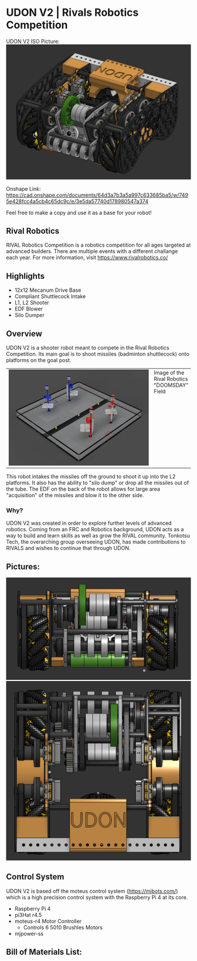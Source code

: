 # UDON V2 | Rivals Robotics Competition
UDON V2 ISO Picture:
![UDON ISO render](Pictures/UdonISOImage.png)

Onshape Link:
https://cad.onshape.com/documents/64d3a7b3a5a997c633685ba5/w/7495e428fcc4a5cb4c65dc9c/e/3e5da57740d178980547a374 

Feel free to make a copy and use it as a base for your robot!

## Rival Robotics
RIVAL Robotics Competition is a robotics competition for all ages targeted at advanced builders. There are multiple events with a different challange each year. For more information, visit https://www.rivalrobotics.co/

## Highlights
- 12x12 Mecanum Drive Base
- Compliant Shuttlecock Intake
- L1, L2 Shooter
- EDF Blower
- Silo Dumper

## Overview
UDON V2 is a shooter robot meant to compete in the Rival Robotics Competition. Its main goal is to shoot missiles (badminton shuttlecock) onto platforms on the goal post.

<table>
  <tr>
    <td valign="top" width="80%">
      <img src="Pictures/RivalFieldImage.png" width="100%" alt="Field ISO Render">
    </td>
    <td valign="top">
        Image of the Rival Robotics "DOOMSDAY" Field
    </td>
  </tr>
</table>

This robot intakes the missiles off the ground to shoot it up into the L2 platforms. It also has the ability to "silo dump" or drop all the missiles out of the tube. The EDF on the back of the robot allows for large area "acquisition" of the missiles and blow it to the other side.

### Why?
UDON V2 was created in order to explore further levels of advanced robotics. Coming from an FRC and Robotics background, UDON acts as a way to build and learn skills as well as grow the RIVAL community. Tonkotsu Tech, the overarching group overseeing UDON, has made contributions to RIVALS and wishes to continue that through UDON.

## Pictures:
![UDON Front View](Pictures/UdonFrontImage.png)
![UDON Top View](Pictures/UdonTopImage.png)

## Control System
UDON V2 is based off the moteus control system (https://mjbots.com/) which is a high precision control system with the Raspberry Pi 4 at its core. 

- Raspberry Pi 4
- pi3Hat r4.5
- moteus-r4 Motor Controller
    - Controls 6 5010 Brushles Motors
- mjpower-ss

## Bill of Materials List:
